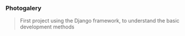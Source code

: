 ### Photogalery
> First project using the Django framework, to understand the basic development methods